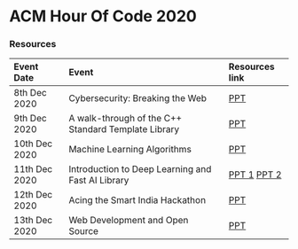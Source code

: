 # ACM Hour Of Code 2020

### Resources

| Event Date     | Event | Resources link     |
| :---        |    :----   |          :--- |
| 8th Dec 2020   |Cybersecurity: Breaking the Web   | [PPT]()   |
| 9th Dec 2020   | A walk-through of the C++ Standard Template Library        | [PPT](https://drive.google.com/file/d/1dMK7zLCFnj10JAEfL_AbUcOJnNtaSI6H/view?usp=sharing)     |
| 10th Dec 2020   | Machine Learning Algorithms| [PPT](https://drive.google.com/file/d/19QneKoMfXLnmF8UMfl1ghA4fdsy-albw/view?usp=sharing)    |
| 11th Dec 2020   | Introduction to Deep Learning and Fast AI Library | [PPT 1](https://drive.google.com/file/d/1kkO4JD9nv0Y-T_pSUKlQOaUuE-oAFUr7/view?usp=sharing) [PPT 2](https://drive.google.com/file/d/1TS2bcY4KcULiGwG94eMfymafEIKMga9w/view?usp=sharing)     |
| 12th Dec 2020   | Acing the Smart India Hackathon       | [PPT](https://drive.google.com/file/d/1Zok9aM8Zdpm_Oojqz9NM7bi7sMmro2YR/view?usp=sharing)      |
| 13th Dec 2020   | Web Development and Open Source        | [PPT](https://prezi.com/p/drsqj0gg2jvh/an-introduction-to-web-development/)      |
